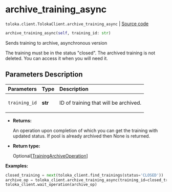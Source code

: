 # archive_training_async
`toloka.client.TolokaClient.archive_training_async` | [Source code](https://github.com/Toloka/toloka-kit/blob/v1.0.1/src/client/__init__.py#L40)

```python
archive_training_async(self, training_id: str)
```

Sends training to archive, asynchronous version


The training must be in the status "closed".
The archived training is not deleted. You can access it when you will need it.

## Parameters Description

| Parameters | Type | Description |
| :----------| :----| :-----------|
`training_id`|**str**|<p>ID of training that will be archived.</p>

* **Returns:**

  An operation upon completion of which you can get the training with updated
status. If pool is already archived then None is returned.

* **Return type:**

  Optional\[[TrainingArchiveOperation](toloka.client.operations.TrainingArchiveOperation.md)\]

**Examples:**

```python
closed_training = next(toloka_client.find_trainings(status='CLOSED'))
archive_op = toloka_client.archive_training_async(training_id=closed_training.id)
toloka_client.wait_operation(archive_op)
```

